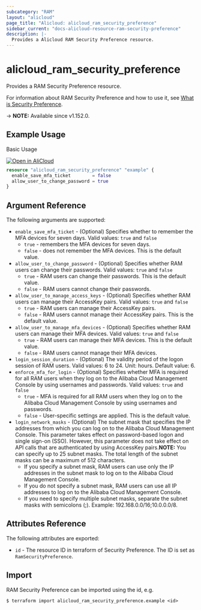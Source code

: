 ```yaml
---
subcategory: "RAM"
layout: "alicloud"
page_title: "Alicloud: alicloud_ram_security_preference"
sidebar_current: "docs-alicloud-resource-ram-security-preference"
description: |-
  Provides a Alicloud RAM Security Preference resource.
---
```


# alicloud_ram_security_preference

Provides a RAM Security Preference resource.

For information about RAM Security Preference and how to use it, see [What is Security Preference](https://www.alibabacloud.com/help/en/doc-detail/186694.htm).

-> **NOTE:** Available since v1.152.0.

## Example Usage

Basic Usage

<div style="display: block;margin-bottom: 40px;"><div class="oics-button" style="float: right;position: absolute;margin-bottom: 10px;">
  <a href="https://api.aliyun.com/terraform?resource=alicloud_ram_security_preference&exampleId=a8427f8a-f030-814f-bcfd-9c52d5811d5d82082bb0&activeTab=example&spm=docs.r.ram_security_preference.0.a8427f8af0&intl_lang=EN_US" target="_blank">
    <img alt="Open in AliCloud" src="https://img.alicdn.com/imgextra/i1/O1CN01hjjqXv1uYUlY56FyX_!!6000000006049-55-tps-254-36.svg" style="max-height: 44px; max-width: 100%;">
  </a>
</div></div>

```terraform
resource "alicloud_ram_security_preference" "example" {
  enable_save_mfa_ticket        = false
  allow_user_to_change_password = true
}
```

## Argument Reference

The following arguments are supported:

* `enable_save_mfa_ticket` - (Optional) Specifies whether to remember the MFA devices for seven days. Valid values: `true` and `false`
  * `true` - remembers the MFA devices for seven days.
  * `false` - does not remember the MFA devices. This is the default value.
* `allow_user_to_change_password` - (Optional) Specifies whether RAM users can change their passwords. Valid values: `true` and `false`
  * `true` - RAM users can change their passwords. This is the default value.
  * `false` - RAM users cannot change their passwords.
* `allow_user_to_manage_access_keys` - (Optional) Specifies whether RAM users can manage their AccessKey pairs. Valid values: `true` and `false`
  * `true` - RAM users can manage their AccessKey pairs.
  * `false` - RAM users cannot manage their AccessKey pairs. This is the default value.
* `allow_user_to_manage_mfa_devices` - (Optional) Specifies whether RAM users can manage their MFA devices. Valid values: `true` and `false`
  * `true` - RAM users can manage their MFA devices. This is the default value.
  * `false` - RAM users cannot manage their MFA devices.
* `login_session_duration` - (Optional) The validity period of the logon session of RAM users. Valid values: 6 to 24. Unit: hours. Default value: 6.
* `enforce_mfa_for_login` - (Optional) Specifies whether MFA is required for all RAM users when they log on to the Alibaba Cloud Management Console by using usernames and passwords. Valid values: `true` and `false`
  * `true` - MFA is required for all RAM users when they log on to the Alibaba Cloud Management Console by using usernames and passwords.
  * `false` - User-specific settings are applied. This is the default value.
* `login_network_masks` - (Optional) The subnet mask that specifies the IP addresses from which you can log on to the Alibaba Cloud Management Console. This parameter takes effect on password-based logon and single sign-on (SSO). However, this parameter does not take effect on API calls that are authenticated by using AccessKey pairs.**NOTE:** You can specify up to 25 subnet masks. The total length of the subnet masks can be a maximum of 512 characters.
  * If you specify a subnet mask, RAM users can use only the IP addresses in the subnet mask to log on to the Alibaba Cloud Management Console.  
  * If you do not specify a subnet mask, RAM users can use all IP addresses to log on to the Alibaba Cloud Management Console.
  * If you need to specify multiple subnet masks, separate the subnet masks with semicolons (;). Example: 192.168.0.0/16;10.0.0.0/8.

## Attributes Reference

The following attributes are exported:

* `id` - The resource ID in terraform of Security Preference. The ID is set as `RamSecurityPreference`. 

## Import

RAM Security Preference can be imported using the id, e.g.

```shell
$ terraform import alicloud_ram_security_preference.example <id>
```